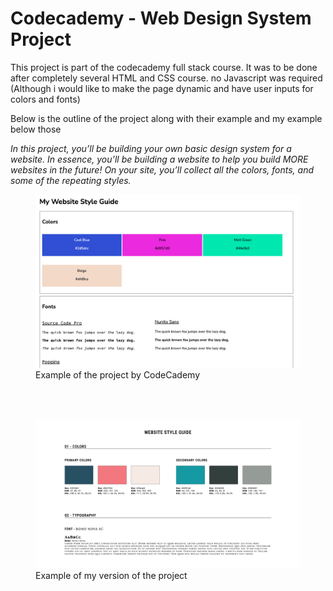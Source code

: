 <h1>Codecademy - Web Design System Project</h1>

<p>This project is part of the codecademy full stack course. It was to be done after completely several HTML and CSS course. no Javascript was required (Although i would like to make the page dynamic and have user inputs for colors and fonts)</p>

<p>Below is the outline of the project along with their example and my example below those</p>

<p><em>In this project, you’ll be building your own basic design system for a website. In essence, you’ll be building a website to help you build MORE websites in the future! On your site, you’ll collect all the colors, fonts, and some of the repeating styles.</em></p>

<figure>
    <img src='media/codecademyExample.png'>
    <figcaption>Example of the project by CodeCademy</figcaption>
</figure>
<br>
<br>
<figure>
    <img src='media/myExample.png'>
    <figcaption>Example of my version of the project</figcaption>
</figure>
    